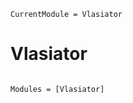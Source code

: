 ```@meta
CurrentModule = Vlasiator
```

# Vlasiator

```@index
```

```@autodocs
Modules = [Vlasiator]
```
